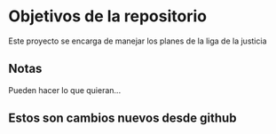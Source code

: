 # Objetivos de la repositorio

Este proyecto se encarga de manejar los planes de la liga de la justicia


## Notas
Pueden hacer lo que quieran...

## Estos son cambios nuevos desde github